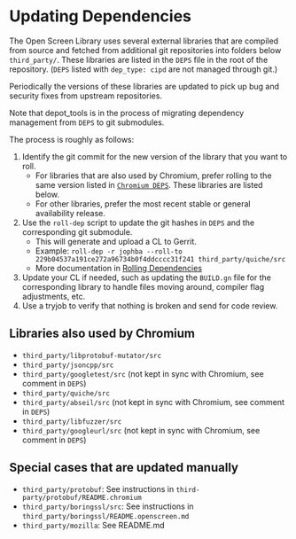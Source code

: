 # Updating Dependencies

The Open Screen Library uses several external libraries that are compiled from
source and fetched from additional git repositories into folders below
`third_party/`.  These libraries are listed in the `DEPS` file in the root of
the repository.  (`DEPS` listed with `dep_type: cipd` are not managed through git.)

Periodically the versions of these libraries are updated to pick up bug and
security fixes from upstream repositories. 

Note that depot_tools is in the process of migrating dependency management from
`DEPS` to git submodules.

The process is roughly as follows:

1. Identify the git commit for the new version of the library that you want to roll.
   * For libraries that are also used by Chromium, prefer rolling to the same version
     listed in [`Chromium DEPS`](https://chromium.googlesource.com/chromium/src/+/refs/heads/main/DEPS).
     These libraries are listed below.
   * For other libraries, prefer the most recent stable or general availability release.
2. Use the `roll-dep` script to update the git hashes in `DEPS` and the corresponding git submodule.
   * This will generate and upload a CL to Gerrit.
   * Example: `roll-dep -r jophba --roll-to 229b04537a191ce272a96734b0f4ddcccc31f241 third_party/quiche/src`
   * More documentation in [Rolling Dependencies](https://chromium.googlesource.com/chromium/src/+/refs/heads/main/docs/dependencies.md#rolling-dependencies)
3. Update your CL if needed, such as updating the `BUILD.gn` file for the
   corresponding library to handle files moving around, compiler flag
   adjustments, etc.
4. Use a tryjob to verify that nothing is broken and send for code review.

## Libraries also used by Chromium

* `third_party/libprotobuf-mutator/src`
* `third_party/jsoncpp/src`
* `third_party/googletest/src` (not kept in sync with Chromium, see comment in `DEPS`)
* `third_party/quiche/src`
* `third_party/abseil/src` (not kept in sync with Chromium, see comment in `DEPS`)
* `third_party/libfuzzer/src`
* `third_party/googleurl/src` (not kept in sync with Chromium, see comment in `DEPS`)

## Special cases that are updated manually

* `third_party/protobuf`: See instructions in `third-party/protobuf/README.chromium`
* `third_party/boringssl/src`: See instructions in `third_party/boringssl/README.openscreen.md`
* `third_party/mozilla`: See README.md



